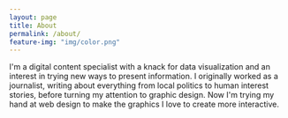 ```yaml
---
layout: page
title: About
permalink: /about/
feature-img: "img/color.png"
---
```


I'm a digital content specialist with a knack for data visualization and an interest in trying new ways to present information. I originally worked as a journalist, writing about everything from local politics to human interest stories, before turning my attention to graphic design. Now I'm trying my hand at web design to make the graphics I love to create more interactive. 
